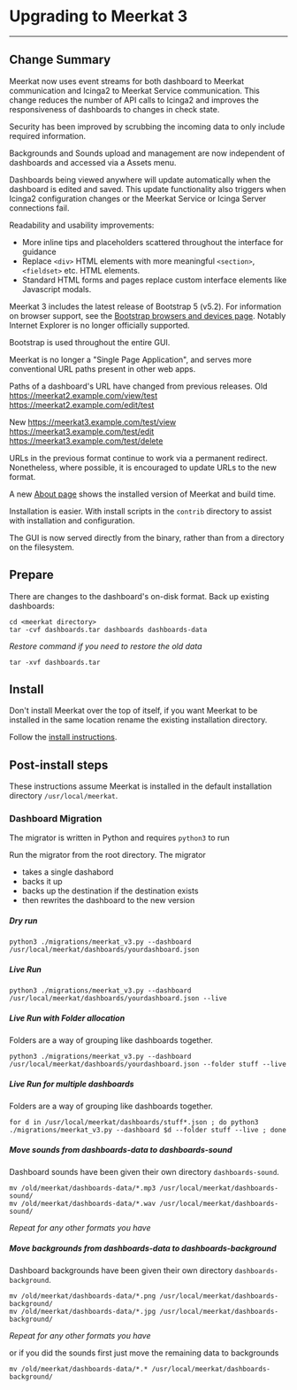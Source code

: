 # Upgrading to Meerkat 3

---

## Change Summary

Meerkat now uses event streams for both dashboard to Meerkat communication and Icinga2 to Meerkat Service communication. This change reduces the number of API calls to Icinga2 and improves the responsiveness of dashboards to changes in check state.

Security has been improved by scrubbing the incoming data to only include required information.

Backgrounds and Sounds upload and management are now independent of dashboards and accessed via a Assets menu. 

Dashboards being viewed anywhere will update automatically when the dashboard is edited and saved. This update functionality also triggers when Icinga2 configuration changes or the Meerkat Service or Icinga Server connections fail.

Readability and usability improvements:
* More inline tips and placeholders scattered throughout the interface for guidance
* Replace `<div>` HTML elements with more meaningful `<section>`, `<fieldset>` etc. HTML elements.
* Standard HTML forms and pages replace custom interface elements like Javascript modals.

Meerkat 3 includes the latest release of Bootstrap 5 (v5.2).
For information on browser support, see the [Bootstrap browsers and devices page](https://getbootstrap.com/docs/5.2/getting-started/browsers-devices).
Notably Internet Explorer is no longer officially supported.

Bootstrap is used throughout the entire GUI.

Meerkat is no longer a "Single Page Application", and serves more conventional URL paths present in other web apps.

Paths of a dashboard's URL have changed from previous releases.
Old
https://meerkat2.example.com/view/test
https://meerkat2.example.com/edit/test

New
https://meerkat3.example.com/test/view
https://meerkat3.example.com/test/edit
https://meerkat3.example.com/test/delete

URLs in the previous format continue to work via a permanent redirect.
Nonetheless, where possible, it is encouraged to update URLs to the new format.

A new [About page](https://demo.meerkat.run/about) shows the installed version of Meerkat and build time.

Installation is easier. With install scripts in the `contrib` directory to assist with installation and configuration.

The GUI is now served directly from the binary, rather than from a directory on the filesystem.




## Prepare

There are changes to the dashboard's on-disk format.
Back up existing dashboards:

```
cd <meerkat directory>
tar -cvf dashboards.tar dashboards dashboards-data
```
 _Restore command if you need to restore the old data_
 ```
 tar -xvf dashboards.tar
 ```


## Install

Don't install Meerkat over the top of itself, if you want Meerkat to be installed in the same location rename the existing installation directory.

Follow the [install instructions](/install).

## Post-install steps

These instructions assume Meerkat is installed in the default installation directory `/usr/local/meerkat`.

### Dashboard Migration
The migrator is written in Python and requires `python3` to run

Run the migrator from the root directory. The migrator 
* takes a single dashabord
* backs it up
* backs up the destination if the destination exists
* then rewrites the dashboard to the new version

##### Dry run
```
python3 ./migrations/meerkat_v3.py --dashboard /usr/local/meerkat/dashboards/yourdashboard.json
```

##### Live Run
```
python3 ./migrations/meerkat_v3.py --dashboard /usr/local/meerkat/dashboards/yourdashboard.json --live
```

##### Live Run with Folder allocation
Folders are a way of grouping like dashboards together.
```
python3 ./migrations/meerkat_v3.py --dashboard /usr/local/meerkat/dashboards/yourdashboard.json --folder stuff --live 
```

##### Live Run for multiple dashboards
Folders are a way of grouping like dashboards together.
```
for d in /usr/local/meerkat/dashboards/stuff*.json ; do python3 ./migrations/meerkat_v3.py --dashboard $d --folder stuff --live ; done
```


##### Move sounds from dashboards-data to dashboards-sound
Dashboard sounds have been given their own directory `dashboards-sound`.
```
mv /old/meerkat/dashboards-data/*.mp3 /usr/local/meerkat/dashboards-sound/
mv /old/meerkat/dashboards-data/*.wav /usr/local/meerkat/dashboards-sound/
```
_Repeat for any other formats you have_
##### Move backgrounds from dashboards-data to dashboards-background
Dashboard backgrounds have been given their own directory `dashboards-background`.
```
mv /old/meerkat/dashboards-data/*.png /usr/local/meerkat/dashboards-background/
mv /old/meerkat/dashboards-data/*.jpg /usr/local/meerkat/dashboards-background/
```
_Repeat for any other formats you have_

or if you did the sounds first just move the remaining data to backgrounds
```
mv /old/meerkat/dashboards-data/*.* /usr/local/meerkat/dashboards-background/
```

